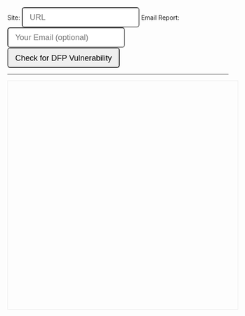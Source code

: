 <!-- Global site tag (gtag.js) - Google Analytics -->
<!-- Google Analytics -->
<script>
window.ga=window.ga||function(){(ga.q=ga.q||[]).push(arguments)};ga.l=+new Date;
ga('create', 'UA-1241000-12', 'auto');
ga('send', 'pageview');
</script>
<script async src='https://www.google-analytics.com/analytics.js'></script>
<!-- End Google Analytics -->


<style>
    
    .input-lg {
    height: 46px;
    padding: 10px 16px;
    font-size: 18px;
    line-height: 1.3333333;
    border-radius: 6px;
}
</style>

<form method="get" action="https://3xaar5y426.execute-api.us-east-1.amazonaws.com/prod/dfp-vuln-checker" id="checkurl">
    <label for="url">Site: <input name="url" id="url" class="input-lg" placeholder="URL"></label>
    <label for="email">Email Report: <input name="email" id="email" class="input-lg" placeholder="Your Email (optional)"></label> &nbsp;<input type="submit" value="Check for DFP Vulnerability" class="input-lg"> <br>
</form>
<hr/>
<div style="padding:10px;border:1px solid #ececec;width:100%;height:500px;overflow:scroll" id="output"></div>

<script>
 
  
  var lambdaurl = 'https://3xaar5y426.execute-api.us-east-1.amazonaws.com/prod/dfp-vuln-checker';
  
 
  
  var form = document.getElementById('checkurl');
    var output = document.getElementById('output');

  // Adds a listener for the "submit" event.
  form.addEventListener('submit', function(event) {


    event.preventDefault();
    
    var url = '', email = '';
    try{
      url = (form.url.value || event.srcElement.url.value);
      email = (form.email.value || event.srcElement.email.value);
    }catch(e){}
    
    ga('send', {
            hitType: 'event',
            eventCategory: 'Check URL',
            eventAction: 'submit',
            eventLabel: url + ' ' + email,
            transport: 'beacon' 
    });
    
    lambdaurlrequest = lambdaurl + '?url=' + url;
    //tracker.send("event", "CheckURL", "submit", url + ' ' + email);
    
    //setTimeout(function(){window.location = lambdaurlrequest}, 200);
    
     var xhr = new XMLHttpRequest();
    xhr.open('GET', lambdaurlrequest, true);
    xhr.responseType = 'text';
    output.innerHTML='Checking site now....'
    
    xhr.onload = function () {
        if (xhr.readyState === xhr.DONE) {
            if (xhr.status === 200) {
            console.log(xhr.response.length,(xhr.response.length > 1))
            if(xhr.response.length > 1){
               output.innerHTML=(xhr.responseText);
            }else{
               output.innerHTML='Site is probably not vulnerable.'
               }
            }
        }
    };

xhr.send(null);
    
  });


</script>


